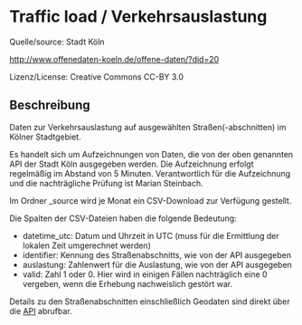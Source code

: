 # Traffic load / Verkehrsauslastung

Quelle/source: Stadt Köln

http://www.offenedaten-koeln.de/offene-daten/?did=20

Lizenz/License: Creative Commons CC-BY 3.0

## Beschreibung

Daten zur Verkehrsauslastung auf ausgewählten Straßen(-abschnitten) im Kölner Stadtgebiet.

Es handelt sich um Aufzeichnungen von Daten, die von der oben genannten API der Stadt Köln ausgegeben werden. Die Aufzeichnung erfolgt regelmäßig im Abstand von 5 Minuten. Verantwortlich für die Aufzeichnung und die nachträgliche Prüfung ist Marian Steinbach.

Im Ordner _source wird je Monat ein CSV-Download zur Verfügung gestellt.

Die Spalten der CSV-Dateien haben die folgende Bedeutung:

* datetime_utc: Datum und Uhrzeit in UTC (muss für die Ermittlung der lokalen Zeit umgerechnet werden)
* identifier: Kennung des Straßenabschnitts, wie von der API ausgegeben
* auslastung: Zahlenwert für die Auslastung, wie von der API ausgegeben
* valid: Zahl 1 oder 0. Hier wird in einigen Fällen nachträglich eine 0 vergeben, wenn die Erhebung nachweislich gestört war.

Details zu den Straßenabschnitten einschließlich Geodaten sind direkt über die [API](http://www.stadt-koeln.de/externe-dienste/open-data/traffic.php) abrufbar.
